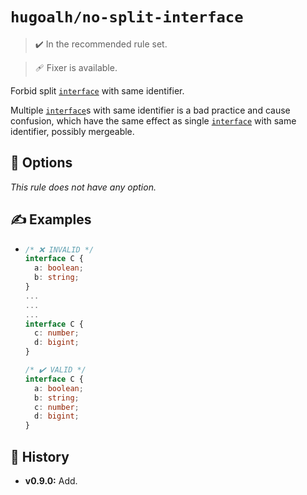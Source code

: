 # `hugoalh/no-split-interface`

> ✔️ In the recommended rule set.

> 🩹 Fixer is available.

Forbid split [`interface`][typescript-interface] with same identifier.

Multiple [`interface`][typescript-interface]s with same identifier is a bad practice and cause confusion, which have the same effect as single [`interface`][typescript-interface] with same identifier, possibly mergeable.

## 🔧 Options

*This rule does not have any option.*

## ✍️ Examples

- ```ts
  /* ❌ INVALID */
  interface C {
    a: boolean;
    b: string;
  }
  ...
  ...
  ...
  interface C {
    c: number;
    d: bigint;
  }

  /* ✔️ VALID */
  interface C {
    a: boolean;
    b: string;
    c: number;
    d: bigint;
  }
  ```

## 📜 History

- **v0.9.0:** Add.

[typescript-interface]: https://www.typescriptlang.org/docs/handbook/2/everyday-types.html#interfaces
